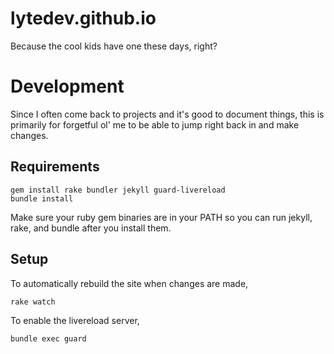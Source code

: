 # lytedev.github.io

Because the cool kids have one these days, right?

# Development

Since I often come back to projects and it's good to document things, this is
primarily for forgetful ol' me to be able to jump right back in and make
changes.

## Requirements

    gem install rake bundler jekyll guard-livereload
    bundle install

Make sure your ruby gem binaries are in your PATH so you can run jekyll, rake,
and bundle after you install them.

## Setup

To automatically rebuild the site when changes are made,

    rake watch

To enable the livereload server,

    bundle exec guard

